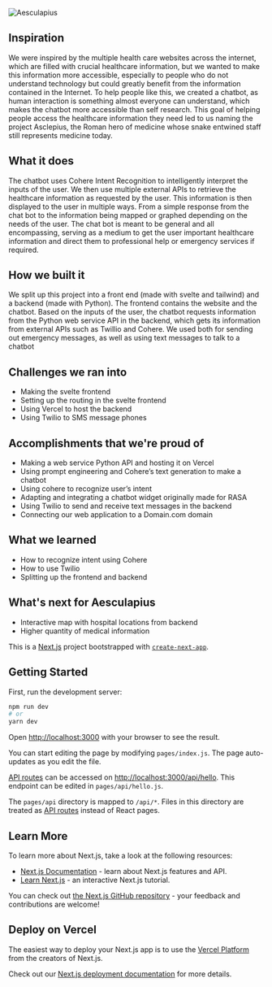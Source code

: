 ![Aesculapius](https://lh5.googleusercontent.com/K2mAY5eFKC345MMLaTJ0DuyiiiWFy1aSqnIME3OTH8Cw3w2hq0zS8PJl7awjYNJTE83XmsXLqbaT9lfEjusYndyqVBEiT1BVJRAVbiLLXgP3qDRveVOcYwlvuAfQrx1kNyoEIcgVnMUP-715sKT0f3llPSpdZGQ08wHPuulLYQta0WqbI6Eser16zYbhTQ)
## Inspiration
We were inspired by the multiple health care websites across the internet, which are filled with crucial healthcare information, but we wanted to make this information more accessible, especially to people who do not understand technology but could greatly benefit from the information contained in the Internet. To help people like this, we created a chatbot, as human interaction is something almost everyone can understand, which makes the chatbot more accessible than self research. This goal of helping people access the healthcare information they need led to us naming the project Asclepius, the Roman hero of medicine whose snake entwined staff still represents medicine today. 

## What it does
The chatbot uses Cohere Intent Recognition to intelligently interpret the inputs of the user. We then use multiple external APIs to retrieve the healthcare information as requested by the user. This information is then displayed to the user in multiple ways. From a simple response from the chat bot to the information being mapped or graphed depending on the needs of the user. The chat bot is meant to be general and all encompassing, serving as a medium to get the user important healthcare information and direct them to professional help or emergency services if required. 

## How we built it
We split up this project into a front end (made with svelte and tailwind) and a backend (made with Python). The frontend contains the website and the chatbot. Based on the inputs of the user, the chatbot requests information from the Python web service API in the backend, which gets its information from external APIs such as Twillio and Cohere. We used both for sending out emergency messages, as well as using text messages to talk to a chatbot

## Challenges we ran into
- Making the svelte frontend
- Setting up the routing in the svelte frontend
- Using Vercel to host the backend
- Using Twilio to SMS message phones

## Accomplishments that we're proud of
- Making a web service Python API and hosting it on Vercel
- Using prompt engineering and Cohere’s text generation to make a chatbot
- Using cohere to recognize user’s intent
- Adapting and integrating a chatbot widget originally made for RASA
- Using Twilio to send and receive text messages in the backend
- Connecting our web application to a Domain.com domain

## What we learned
- How to recognize intent using Cohere
- How to use Twilio
- Splitting up the frontend and backend

## What's next for Aesculapius 
- Interactive map with hospital locations from backend
- Higher quantity of medical information


This is a [Next.js](https://nextjs.org/) project bootstrapped with [`create-next-app`](https://github.com/vercel/next.js/tree/canary/packages/create-next-app).

## Getting Started

First, run the development server:

```bash
npm run dev
# or
yarn dev
```

Open [http://localhost:3000](http://localhost:3000) with your browser to see the result.

You can start editing the page by modifying `pages/index.js`. The page auto-updates as you edit the file.

[API routes](https://nextjs.org/docs/api-routes/introduction) can be accessed on [http://localhost:3000/api/hello](http://localhost:3000/api/hello). This endpoint can be edited in `pages/api/hello.js`.

The `pages/api` directory is mapped to `/api/*`. Files in this directory are treated as [API routes](https://nextjs.org/docs/api-routes/introduction) instead of React pages.

## Learn More

To learn more about Next.js, take a look at the following resources:

- [Next.js Documentation](https://nextjs.org/docs) - learn about Next.js features and API.
- [Learn Next.js](https://nextjs.org/learn) - an interactive Next.js tutorial.

You can check out [the Next.js GitHub repository](https://github.com/vercel/next.js/) - your feedback and contributions are welcome!

## Deploy on Vercel

The easiest way to deploy your Next.js app is to use the [Vercel Platform](https://vercel.com/new?utm_medium=default-template&filter=next.js&utm_source=create-next-app&utm_campaign=create-next-app-readme) from the creators of Next.js.

Check out our [Next.js deployment documentation](https://nextjs.org/docs/deployment) for more details.
